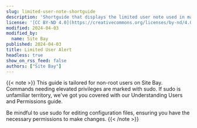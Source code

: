 ```yaml
---
slug: limited-user-note-shortguide
description: 'Shortguide that displays the limited user note used in many guides.'
license: '[CC BY-ND 4.0](https://creativecommons.org/licenses/by-nd/4.0)'
modified: 2024-04-03
modified_by:
  name: Site Bay
published: 2024-04-03
title: Limited User Alert
headless: true
show_on_rss_feed: false
authors: ["Site Bay"]
---
```


{{< note >}}
This guide is tailored for non-root users on Site Bay. Commands needing elevated privileges are marked with sudo. If sudo is unfamiliar territory, we've got you covered with our Understanding Users and Permissions guide.

Be mindful to use sudo for editing configuration files, ensuring you have the necessary permissions to make changes.
{{< /note >}}